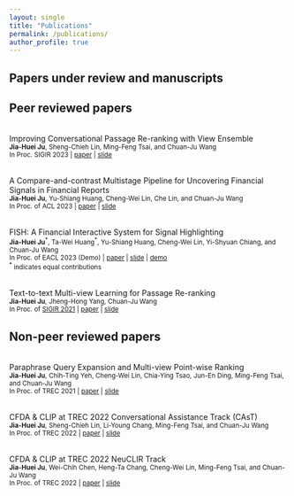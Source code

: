 ```yaml
---
layout: single
title: "Publications"
permalink: /publications/
author_profile: true
---
```


## Papers under review and manuscripts

## Peer reviewed papers
<br>Improving Conversational Passage Re-ranking with View Ensemble
<br><sub>**Jia-Huei Ju**, Sheng-Chieh Lin, Ming-Feng Tsai, and Chuan-Ju Wang</sub>
<br><sub> In Proc. SIGIR 2023 | [paper](https://dylanjoo.github.io/files/sigir.2023.paper.pdf) | [slide](https://dylanjoo.github.io/files/sigir.2023.slide.pdf)</sub>

<br>A Compare-and-contrast Multistage Pipeline for Uncovering Financial Signals in Financial Reports
<br><sub>**Jia-Huei Ju**, Yu-Shiang Huang, Cheng-Wei Lin, Che Lin, and Chuan-Ju Wang</sub>
<br><sub> In Proc. of ACL 2023 | [paper](https://dylanjoo.github.io/files/acl.2023.paper.pdf) | [slide](https://dylanjoo.github.io/files/acl.2023.slide.pdf)</sub>

<br>FISH: A Financial Interactive System for Signal Highlighting
<br><sub>**Jia-Huei Ju**<sup>\*</sup>, Ta-Wei Huang<sup>\*</sup>, Yu-Shiang Huang, Cheng-Wei Lin, Yi-Shyuan Chiang, and Chuan-Ju Wang </sub>
<br><sub> In Proc. of EACL 2023 (Demo) | [paper](https://dylanjoo.github.io/files/eacl.2023.demo.paper.pdf) | [slide](https://dylanjoo.github.io/files/eacl.2023.demo.slide.pdf) | [demo](https://fish-web-fish.de.r.appspot.com/) </sub>
<br><sub><sup>\*</sup> indicates equal contributions</sub>

<br>Text-to-text Multi-view Learning for Passage Re-ranking
<br><sub>**Jia-Huei Ju**, Jheng-Hong Yang, Chuan-Ju Wang</sub>
<br><sub> In Proc. of [SIGIR 2021](https://dl.acm.org/doi/10.1145/3404835.3463048) | [paper](https://dylanjoo.github.io/files/sigir.2021.paper.pdf) | [slide](https://dylanjoo.github.io/files/sigir.2021.slide.pdf)</sub>

## Non-peer reviewed papers
<br>Paraphrase Query Expansion and Multi-view Point-wise Ranking
<br><sub>**Jia-Huei Ju**, Chih-Ting Yeh, Cheng-Wei Lin, Chia-Ying Tsao, Jun-En Ding, Ming-Feng Tsai, and Chuan-Ju Wang</sub>
<br><sub> In Proc. of TREC 2021  | [paper](https://trec.nist.gov/pubs/trec30/papers/CFDA_CLIP-CAsT.pdf) | [slide](https://dylanjoo.github.io/files/trec.cast.2021.slide.pdf)</sub>

<br>CFDA & CLIP at TREC 2022 Conversational Assistance Track (CAsT)
<br><sub>**Jia-Huei Ju**, Sheng-Chieh Lin, Li-Young Chang, Ming-Feng Tsai, and Chuan-Ju Wang</sub>
<br><sub> In Proc. of TREC 2022  | [paper](https://trec.nist.gov/pubs/trec31/papers/CFDA_CLIP.C.pdf) | [slide](https://dylanjoo.github.io/files/trec.cast.2022.slide.pdf)</sub>

<br>CFDA & CLIP at TREC 2022 NeuCLIR Track
<br><sub>**Jia-Huei Ju**, Wei-Chih Chen, Heng-Ta Chang, Cheng-Wei Lin, Ming-Feng Tsai, and Chuan-Ju Wang</sub>
<br><sub> In Proc. of TREC 2022  | [paper](https://trec.nist.gov/pubs/trec31/papers/CFDA_CLIP.N.pdf) | [slide](https://dylanjoo.github.io/files/trec.neuclir.2022.slide.pdf)</sub>

<!-- {% if author.googlescholar %} -->
<!--   You can also find my articles on <u><a href="{{author.googlescholar}}">my Google Scholar profile</a>.</u> -->
<!-- {% endif %} -->
<!--  -->
<!-- {% include base_path %} -->
<!--  -->
<!-- {% for post in site.publications reversed %} -->
<!--   {% include archive-single.html %} -->
<!-- {% endfor %} -->
